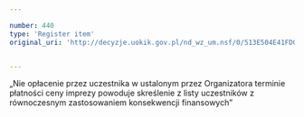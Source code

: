 ```yaml
---

number: 440
type: 'Register item'
original_uri: 'http://decyzje.uokik.gov.pl/nd_wz_um.nsf/0/513E504E41FD0DC3C12572DD00329564?OpenDocument'


---
```


„Nie opłacenie przez uczestnika w ustalonym przez Organizatora terminie płatności ceny imprezy powoduje skreślenie z listy uczestników z równoczesnym zastosowaniem konsekwencji finansowych”
